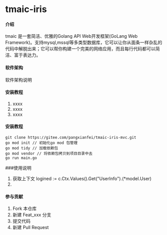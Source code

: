 # tmaic-iris 

#### 介绍
tmaic 是一套简洁、优雅的Golang API Web开发框架(GoLang Web Framework)。支持mysql,mssql等多类型数据库，它可以让你从面条一样杂乱的代码中解脱出来；它可以帮你构建一个完美的网络应用，而且每行代码都可以简洁、富于表达力。
#### 软件架构
软件架构说明


#### 安装教程

1.  xxxx
2.  xxxx
3.  xxxx

#### 安装教程

    git clone https://gitee.com/pangxianfei/tmaic-iris-mvc.git
    go mod init // 初始化go mod 包管理
    go mod tidy // 加载依赖包
    go mod vendor // 将依赖包拷贝到项目目录中去
    go run main.go
###使用说明

1.  获取上下文
	logined := c.Ctx.Values().Get("UserInfo").(*model.User)
2.  
	

#### 参与贡献

1.  Fork 本仓库
2.  新建 Feat_xxx 分支
3.  提交代码
4.  新建 Pull Request


